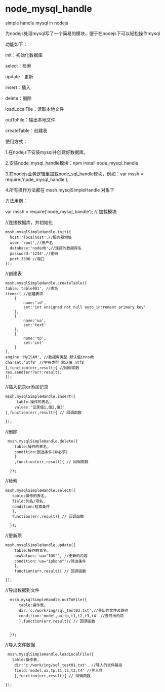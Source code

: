 node_mysql_handle
=================

simple handle mysql in nodejs

为nodejs处理mysql写了一个简易的模块，便于在nodejs下可以轻松操作mysql

功能如下：

init：初始化数据库

select：检索

update：更新

insert：插入

delete：删除

loadLocalFile：读取本地文件

outToFile：输出本地文件

createTable：创建表


使用方式：

1.在nodejs下安装mysql并创建好数据库。

2.安装node_mysql_handle模块：npm install node_mysql_handle

3.在nodejs业务逻辑里加载node_sql_handle模块，例如：var mssh = require('node_mysql_handle');

4.所有操作方法都在 mssh.mysqlSimpleHandle 对象下


方法用例：

var mssh = require('node_mysql_handle'); // 加载模块

//连接数据库，并初始化

    mssh.mysqlSimpleHandle.init({
      host:'localhost',//服务器地址
      user:'root',//用户名
      database:'nodedb',//连接的数据库名
      password:'1234',//密码
      port:3306 //端口
    });

//创建表

    mssh.mysqlSimpleHandle.createTable({
    table:'table001', //表名
    items:[ //创建表项
        {
            name:'id',
            set:'int unsigned not null auto_increment primary key'
        },
        {
            name:'ua',
            set:'text'
        },
        {
            name:'tp',
            set:'int'
        }
    ],
    engine:'MyISAM', //数据库类型 默认值innodb
    charset:'utf8' //字符类型 默认值 ntf8
    },function(err,result){ //回调函数
    res.send(err?err:result);
    });


//插入记录or添加记录

    mssh.mysqlSimpleHandle.insert({
         table:操作的表名,
        values:'记录值1,值2,值3'
    },function(err,result){ // 回调函数
        
    });

//删除

     mssh.mysqlSimpleHandle.delete({
        table:操作的表名,
        condition:删选条件(非必须)
        }
        ,function(err,result){ // 回调函数
            
      });
    
//检索

    mssh.mysqlSimpleHandle.select({
       table:操作的表名,
       field:列名/项名,
       condition:检索条件
       },
       function(err,result){ // 回调函数
            
      });

//更新项

    mssh.mysqlSimpleHandle.update({
        table:操作的表名,
        newValues:'ua="IOS"', //更新的内容
        condition:'ua="iphone"'//筛选条件
        },
        function(err,result){ // 回调函数
        
    });

//导出数据到文件

      mssh.mysqlSimpleHandle.outToFile({
          table:操作表,
          dir:'c:/work/ing/sql_test03.txt',//导出的文件及路径
          condition:'model,ua,tp,t1,t2,t3,t4' //要导出的项
          },function(err,result){ // 回调函数
          

      });
      
//导入文件数据

     mssh.mysqlSimpleHandle.loadLocalFile({
       table:操作表,
        dir:'c:/work/ing/sql_test01.txt', //导入的文件路径
        field:'model,ua,tp,t1,t2,t3,t4' //导入项
        },function(err,result){ // 回调函数
        
    });
